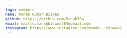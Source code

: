 ```yaml
---
tags: members 
name: Manab Kumar Biswas 
github: https://github.com/Manab784
email: mailto:manabbiswas784@gmail.com
instagram: https://www.instagram.com/manab._.biswas/
---
```

